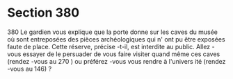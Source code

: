 # Section 380

380
Le gardien vous explique que la porte donne sur les caves du
musée où sont entreposées des pièces archéologiques qui n' ont
pu être exposées faute de place. Cette réserve, précise -t-il, est
interdite au public. Allez -vous essayer de le persuader de vous
faire visiter quand même ces caves (rendez -vous au 270 ) ou
préférez -vous vous rendre à l'univers ité (rendez -vous au 146) ?